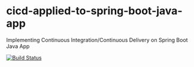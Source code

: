 # cicd-applied-to-spring-boot-java-app
Implementing Continuous Integration/Continuous Delivery on Spring Boot Java App

[![Build Status](https://api.travis-ci.com/adoyiabahsunday/cicd-applied-to-spring-boot-java-app.svg)](https://app.travis-ci.com/github/adoyiabahsunday/cicd-applied-to-spring-boot-java-app)
